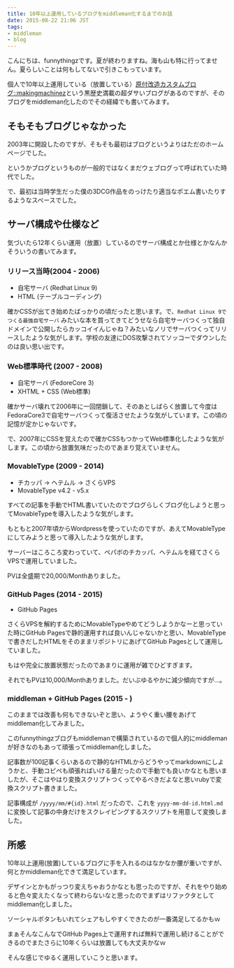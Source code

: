 ```yaml
---
title: 10年以上運用しているブログをmiddleman化するまでのお話
date: 2015-08-22 21:06 JST
tags:
- middleman
- blog
---
```


こんにちは、funnythingzです。夏が終わりますね。海も山も特に行ってません。夏らしいことは何もしてないで引きこもっています。

個人で10年以上運用している（放置している）[原付改造カスタムブログ::makingmachinez](http://www.makingmachinez.com/)という黒歴史満載の超ダサいブログがあるのですが、そのブログをmiddleman化したのでその経緯でも書いてみます。

## そもそもブログじゃなかった

2003年に開設したのですが、そもそも最初はブログというよりはただのホームページでした。

というかブログというものが一般的ではなくまだウェブログって呼ばれていた時代でした。

で、最初は当時学生だった僕の3DCG作品をのっけたり適当なポエム書いたりするようなスペースでした。

## サーバ構成や仕様など

気づいたら12年くらい運用（放置）しているのでサーバ構成とか仕様とかなんかそういうの書いてみます。

### リリース当時(2004 - 2006)

- 自宅サーバ (Redhat Linux 9)
- HTML (テーブルコーディング)

確かCSSが出てき始めたばっかりの頃だったと思います。で、`Redhat Linux 9でつくる最強自宅サーバ` みたいな本を買ってきてどうせなら自宅サーバつくって独自ドメインで公開したらカッコイイんじゃね？みたいなノリでサーバつくってリリースしたような気がします。学校の友達にDOS攻撃されてソッコーでダウンしたのは良い思い出です。

### Web標準時代 (2007 - 2008)

- 自宅サーバ (FedoreCore 3)
- XHTML + CSS (Web標準)

確かサーバ壊れて2006年に一回閉鎖して、そのあとしばらく放置して今度はFedoraCore3で自宅サーバつくって復活させたような気がしています。この頃の記憶が定かじゃないです。

で、2007年にCSSを覚えたので確かCSSもつかってWeb標準化したような気がします。この頃から放置気味だったのであまり覚えていません。

### MovableType (2009 - 2014)

- チカッパ -> ヘテムル -> さくらVPS
- MovableType v4.2 - v5.x

すべての記事を手動でHTML書いていたのでブログらしくブログ化しようと思ってMovableTypeを導入したような気がします。

もともと2007年頃からWordpressを使っていたのですが、あえてMovableTypeにしてみようと思って導入したような気がします。

サーバーはころころ変わっていて、ペパボのチカッパ、ヘテムルを経てさくらVPSで運用していました。

PVは全盛期で20,000/Monthありました。

### GitHub Pages (2014 - 2015)

- GitHub Pages

さくらVPSを解約するためにMovableTypeやめてどうしようかなーと思っていた時にGitHub Pagesで静的運用すれば良いんじゃないかと思い、MovableTypeで書きだしたHTMLをそのままリポジトリにあげてGitHub Pagesとして運用していました。

もはや完全に放置状態だったのであまりに運用が雑でひどすぎます。

それでもPVは10,000/Monthありました。だいぶゆるやかに減少傾向ですが…。

### middleman + GitHub Pages (2015 - )

このままでは改善も何もできないぞと思い、ようやく重い腰をあげてmiddleman化してみました。

このfunnythingzブログもmiddlemanで構築されているので個人的にmiddlemanが好きなのもあって頑張ってmiddleman化しました。

記事数が100記事くらいあるので静的なHTMLからどうやってmarkdownにしようかと、手動コピペも頑張ればいける量だったので手動でも良いかなとも思いましたが、そこはやはり変換スクリプトつくってやるべきだよなと思いrubyで変換スクリプト書きました。

記事構成が `/yyyy/mm/#{id}.html` だったので、これを `yyyy-mm-dd-id.html.md` に変換して記事の中身だけをスクレイピングするスクリプトを用意して変換しました。

## 所感

10年以上運用(放置)しているブログに手を入れるのはなかなか腰が重いですが、何とかmiddleman化できて満足しています。

デザインとかもがっつり変えちゃおうかなとも思ったのですが、それをやり始めると色々変えたくなって終わらないなと思ったのでまずはリファクタとしてmiddleman化しました。

ソーシャルボタンもいれてシェアもしやすくできたのが一番満足してるかもｗ

まぁそんなこんなでGitHub Pages上で運用すれば無料で運用し続けることができるのでまたさらに10年くらいは放置しても大丈夫かなｗ

そんな感じでゆるく運用していこうと思います。
